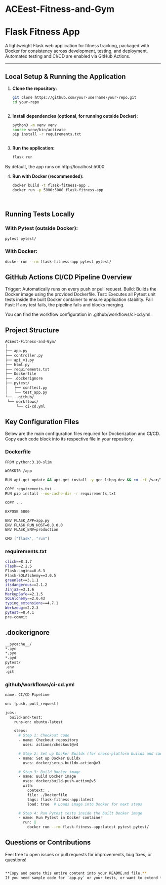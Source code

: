 # ACEest-Fitness-and-Gym


# Flask Fitness App

A lightweight Flask web application for fitness tracking, packaged with Docker for consistency across development, testing, and deployment. Automated testing and CI/CD are enabled via GitHub Actions.

---

## Local Setup & Running the Application

1. **Clone the repository:**
   ```bash
   git clone https://github.com/your-username/your-repo.git
   cd your-repo



2. **Install dependencies (optional, for running outside Docker):**
   ```bash 
   python3 -m venv venv 
   source venv/bin/activate
   pip install -r requirements.txt



3. **Run the application:**
    ```bash
    flask run

By default, the app runs on http://localhost:5000.


4. **Run with Docker (recommended):**
   ```bash
   docker build -t flask-fitness-app .
   docker run -p 5000:5000 flask-fitness-app




## Running Tests Locally


### With Pytest (outside Docker):
   ```bash
   pytest pytest/
```
     


### With Docker:
   ```bash
   docker run --rm flask-fitness-app pytest pytest/
```




## GitHub Actions CI/CD Pipeline Overview

Trigger: Automatically runs on every push or pull request.
Build: Builds the Docker image using the provided Dockerfile.
Test: Executes all Pytest unit tests inside the built Docker container to ensure application stability.
Fail Fast: If any test fails, the pipeline fails and blocks merging.

You can find the workflow configuration in .github/workflows/ci-cd.yml.

## Project Structure
   ```bash
ACEest-Fitness-and-Gym/
│
├── app.py
├── controller.py
├── api_v1.py
├── html.py
├── requirements.txt
├── Dockerfile
├── .dockerignore
├── pytest/
│   ├── conftest.py
│   └── test_app.py
└── ..github/
    └── workflows/
        └── ci-cd.yml
```


## Key Configuration Files
Below are the main configuration files required for Dockerization and CI/CD.
Copy each code block into its respective file in your repository.

### Dockerfile
```bash
FROM python:3.10-slim

WORKDIR /app

RUN apt-get update && apt-get install -y gcc libpq-dev && rm -rf /var/lib/apt/lists/*

COPY requirements.txt .
RUN pip install --no-cache-dir -r requirements.txt

COPY . .

EXPOSE 5000

ENV FLASK_APP=app.py
ENV FLASK_RUN_HOST=0.0.0.0
ENV FLASK_ENV=production

CMD ["flask", "run"]
```


### requirements.txt
```bash
click==8.1.7
Flask==2.2.5
Flask-Login==0.6.3
Flask-SQLAlchemy==3.0.5
greenlet==3.1.1
itsdangerous==2.1.2
Jinja2==3.1.6
MarkupSafe==2.1.5
SQLAlchemy==2.0.43
typing_extensions==4.7.1
Werkzeug==2.2.3
pytest==8.4.1
pre-commit
```



## .dockerignore
```bash
__pycache__/
*.pyc
*.pyo
*.pyd
pytest/
.env
.git
```


### github/workflows/ci-cd.yml
```bash
name: CI/CD Pipeline

on: [push, pull_request]

jobs:
  build-and-test:
    runs-on: ubuntu-latest

    steps:
      # Step 1: Checkout code
      - name: Checkout repository
        uses: actions/checkout@v4

      # Step 2: Set up Docker Buildx (for cross-platform builds and caching)
      - name: Set up Docker Buildx
        uses: docker/setup-buildx-action@v3

      # Step 3: Build Docker image
      - name: Build Docker image
        uses: docker/build-push-action@v5
        with:
          context: .
          file: ./Dockerfile
          tags: flask-fitness-app:latest
          load: true  # Loads image into Docker for next steps

      # Step 4: Run Pytest tests inside the built Docker image
      - name: Run Pytest in Docker container
        run: |
          docker run --rm flask-fitness-app:latest pytest pytest/
```


## Questions or Contributions
Feel free to open issues or pull requests for improvements, bug fixes, or questions!
```bash

**Copy and paste this entire content into your README.md file.**  
If you need sample code for `app.py` or your tests, or want to extend this with deployment or environment variable management, just let me know!
```

